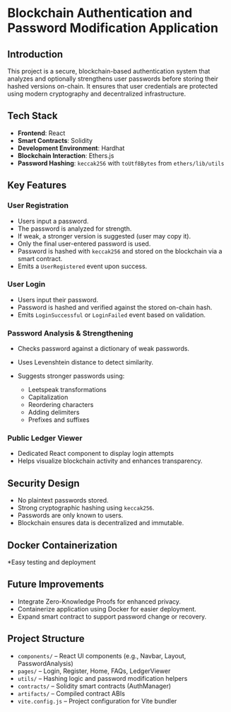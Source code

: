 # Blockchain Authentication and Password Modification Application

## Introduction

This project is a secure, blockchain-based authentication system that analyzes and optionally strengthens user passwords before storing their hashed versions on-chain. It ensures that user credentials are protected using modern cryptography and decentralized infrastructure.


## Tech Stack

* **Frontend**: React
* **Smart Contracts**: Solidity
* **Development Environment**: Hardhat
* **Blockchain Interaction**: Ethers.js
* **Password Hashing**: `keccak256` with `toUtf8Bytes` from `ethers/lib/utils`


## Key Features

###  User Registration

* Users input a password.
* The password is analyzed for strength.
* If weak, a stronger version is suggested (user may copy it).
* Only the final user-entered password is used.
* Password is hashed with `keccak256` and stored on the blockchain via a smart contract.
* Emits a `UserRegistered` event upon success.

### User Login

* Users input their password.
* Password is hashed and verified against the stored on-chain hash.
* Emits `LoginSuccessful` or `LoginFailed` event based on validation.

### Password Analysis & Strengthening

* Checks password against a dictionary of weak passwords.
* Uses Levenshtein distance to detect similarity.
* Suggests stronger passwords using:

  * Leetspeak transformations
  * Capitalization
  * Reordering characters
  * Adding delimiters
  * Prefixes and suffixes

### Public Ledger Viewer

* Dedicated React component to display login attempts
* Helps visualize blockchain activity and enhances transparency.


## Security Design

* No plaintext passwords stored.
* Strong cryptographic hashing using `keccak256`.
* Passwords are only known to users.
* Blockchain ensures data is decentralized and immutable.


## Docker Containerization

*Easy testing and deployment

## Future Improvements 

* Integrate Zero-Knowledge Proofs for enhanced privacy.
* Containerize application using Docker for easier deployment.
* Expand smart contract to support password change or recovery.


## Project Structure

* `components/` – React UI components (e.g., Navbar, Layout, PasswordAnalysis)
* `pages/` – Login, Register, Home, FAQs, LedgerViewer
* `utils/` – Hashing logic and password modification helpers
* `contracts/` – Solidity smart contracts (AuthManager)
* `artifacts/` – Compiled contract ABIs
* `vite.config.js` – Project configuration for Vite bundler


